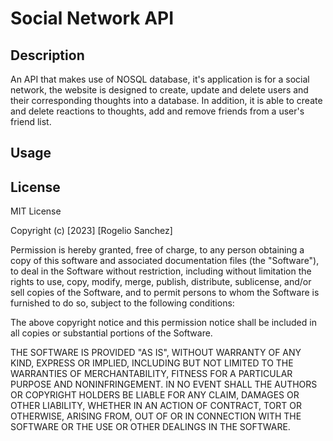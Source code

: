 # Social Network API

## Description
An API that makes use of NOSQL database, it's application is for a social network, the website is designed to create, update and delete users and their corresponding thoughts into a database. In addition, it is able to create and delete reactions to thoughts, add and remove friends from a user's friend list. 

## Usage

## License
MIT License

Copyright (c) [2023] [Rogelio Sanchez]

Permission is hereby granted, free of charge, to any person obtaining a copy
of this software and associated documentation files (the "Software"), to deal
in the Software without restriction, including without limitation the rights
to use, copy, modify, merge, publish, distribute, sublicense, and/or sell
copies of the Software, and to permit persons to whom the Software is
furnished to do so, subject to the following conditions:

The above copyright notice and this permission notice shall be included in all
copies or substantial portions of the Software.

THE SOFTWARE IS PROVIDED "AS IS", WITHOUT WARRANTY OF ANY KIND, EXPRESS OR
IMPLIED, INCLUDING BUT NOT LIMITED TO THE WARRANTIES OF MERCHANTABILITY,
FITNESS FOR A PARTICULAR PURPOSE AND NONINFRINGEMENT. IN NO EVENT SHALL THE
AUTHORS OR COPYRIGHT HOLDERS BE LIABLE FOR ANY CLAIM, DAMAGES OR OTHER
LIABILITY, WHETHER IN AN ACTION OF CONTRACT, TORT OR OTHERWISE, ARISING FROM,
OUT OF OR IN CONNECTION WITH THE SOFTWARE OR THE USE OR OTHER DEALINGS IN THE
SOFTWARE.